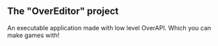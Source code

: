 ## The "OverEditor" project
An executable application made with low level OverAPI. Which you can make games with!
